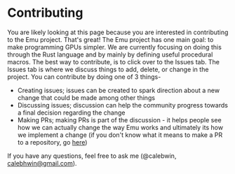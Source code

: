 # Contributing
You are likely looking at this page because you are interested in contributing to the Emu project. That's great! The Emu project has one main goal: to make programming GPUs simpler. We are currently focusing on doing this through the Rust language and by mainly by defining useful procedural macros.
The best way to contribute, is to click over to the Issues tab. The Issues tab is where we discuss things to add, delete, or change in the project. You can contribute by doing one of 3 things-
- Creating issues; issues can be created to spark direction about a new change that could be made among other things
- Discussing issues; discussion can help the community progress towards a final decision regarding the change
- Making PRs; making PRs is part of the discussion - it helps people see how we can actually change the way Emu works and ultimately its how we implement a change (if you don't know what it means to make a PR to a repository, go [here](https://git-scm.com/book/en/v2/GitHub-Contributing-to-a-Project))

If you have any questions, feel free to ask me (@calebwin, calebhwin@gmail.com).
